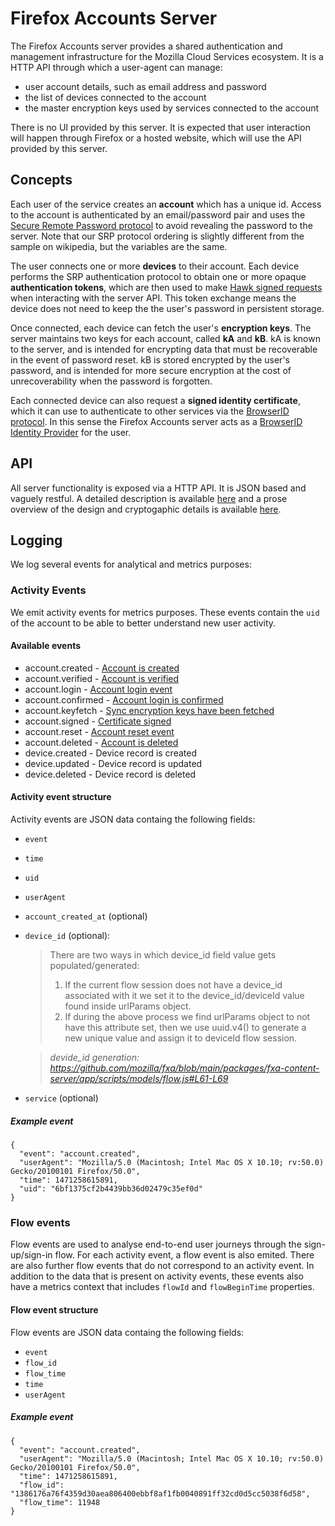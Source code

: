 # Firefox Accounts Server

The Firefox Accounts server provides a shared authentication and management infrastructure for the Mozilla Cloud Services ecosystem. It is a HTTP API through which a user-agent can manage:

- user account details, such as email address and password
- the list of devices connected to the account
- the master encryption keys used by services connected to the account

There is no UI provided by this server. It is expected that user interaction will happen through Firefox or a hosted website, which will use the API provided by this server.

## Concepts

Each user of the service creates an **account** which has a unique id. Access to the account is authenticated by an email/password pair and uses the [Secure Remote Password protocol](https://en.wikipedia.org/wiki/Secure_Remote_Password_protocol) to avoid revealing the password to the server. Note that our SRP protocol ordering is slightly different from the sample on wikipedia, but the variables are the same.

The user connects one or more **devices** to their account. Each device performs the SRP authentication protocol to obtain one or more opaque **authentication tokens**, which are then used to make [Hawk signed requests](https://github.com/hapijs/hawk/) when interacting with the server API. This token exchange means the device does not need to keep the the user's password in persistent storage.

Once connected, each device can fetch the user's **encryption keys**. The server maintains two keys for each account, called **kA** and **kB**. kA is known to the server, and is intended for encrypting data that must be recoverable in the event of password reset. kB is stored encrypted by the user's password, and is intended for more secure encryption at the cost of unrecoverability when the password is forgotten.

Each connected device can also request a **signed identity certificate**, which it can use to authenticate to other services via the [BrowserID protocol](https://login.persona.org/). In this sense the Firefox Accounts server acts as a [BrowserID Identity Provider](https://developer.mozilla.org/en-US/Persona/Identity_Provider_Overview) for the user.

## API

All server functionality is exposed via a HTTP API. It is JSON based and vaguely restful. A detailed description is available [here](./api.md) and a prose overview of the design and cryptogaphic details is available [here](https://wiki.mozilla.org/Identity/AttachedServices/KeyServerProtocol).

## Logging

We log several events for analytical and metrics purposes:

### Activity Events

We emit activity events for metrics purposes.
These events contain the `uid` of the account to be able to better understand new user activity.

#### Available events

- account.created - [Account is created](api.md#post-v1accountcreate)
- account.verified - [Account is verified](api.md#post-v1recovery_emailverify_code)
- account.login - [Account login event](api.md#post-v1accountlogin)
- account.confirmed - [Account login is confirmed](api.md#post-v1recovery_emailverify_code)
- account.keyfetch - [Sync encryption keys have been fetched](api.md#get-v1accountkeys)
- account.signed - [Certificate signed](api.md#post-v1certificatesign)
- account.reset - [Account reset event](api.md#post-v1accountreset)
- account.deleted - [Account is deleted](api.md#post-v1accountdestroy)
- device.created - Device record is created
- device.updated - Device record is updated
- device.deleted - Device record is deleted

#### Activity event structure

Activity events are JSON data
containg the following fields:

- `event`
- `time`
- `uid`
- `userAgent`
- `account_created_at` (optional)
- `device_id` (optional):

  > There are two ways in which device_id field value gets populated/generated:
  >
  > 1. If the current flow session does not have a device_id associated with it we set it to the device_id/deviceId value found inside urlParams object.
  > 2. If during the above process we find urlParams object to not have this attribute set, then we use uuid.v4() to generate a new unique value and assign it to deviceId flow session.

  > _devide_id generation: https://github.com/mozilla/fxa/blob/main/packages/fxa-content-server/app/scripts/models/flow.js#L61-L69_

- `service` (optional)

##### Example event

```
{
  "event": "account.created",
  "userAgent": "Mozilla/5.0 (Macintosh; Intel Mac OS X 10.10; rv:50.0) Gecko/20100101 Firefox/50.0",
  "time": 1471258615891,
  "uid": "6bf1375cf2b4439bb36d02479c35ef0d"
}
```

### Flow events

Flow events are used to analyse
end-to-end user journeys
through the sign-up/sign-in flow.
For each activity event,
a flow event is also emited.
There are also further flow events
that do not correspond to an activity event.
In addition to the data that is present on activity events,
these events also have a metrics context
that includes `flowId` and `flowBeginTime` properties.

#### Flow event structure

Flow events are JSON data
containg the following fields:

- `event`
- `flow_id`
- `flow_time`
- `time`
- `userAgent`

##### Example event

```
{
  "event": "account.created",
  "userAgent": "Mozilla/5.0 (Macintosh; Intel Mac OS X 10.10; rv:50.0) Gecko/20100101 Firefox/50.0",
  "time": 1471258615891,
  "flow_id": "1386176a76f4359d30aea806400ebbf8af1fb0040891ff32cd0d5cc5038f6d58",
  "flow_time": 11948
}
```
